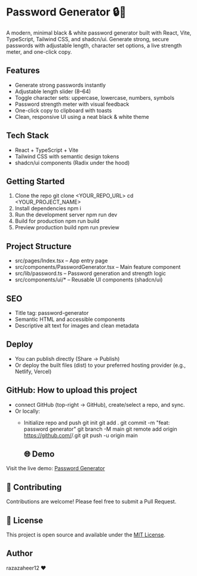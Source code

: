 # Password Generator 🔒🔑

A modern, minimal black & white password generator built with React, Vite, TypeScript, Tailwind CSS, and shadcn/ui. Generate strong, secure passwords with adjustable length, character set options, a live strength meter, and one-click copy.

## Features
- Generate strong passwords instantly
- Adjustable length slider (8–64)
- Toggle character sets: uppercase, lowercase, numbers, symbols
- Password strength meter with visual feedback
- One-click copy to clipboard with toasts
- Clean, responsive UI using a neat black & white theme

## Tech Stack
- React + TypeScript + Vite
- Tailwind CSS with semantic design tokens
- shadcn/ui components (Radix under the hood)

## Getting Started
1. Clone the repo
   git clone <YOUR_REPO_URL>
   cd <YOUR_PROJECT_NAME>
2. Install dependencies
   npm i
3. Run the development server
   npm run dev
4. Build for production
   npm run build
5. Preview production build
   npm run preview

## Project Structure
- src/pages/Index.tsx – App entry page
- src/components/PasswordGenerator.tsx – Main feature component
- src/lib/password.ts – Password generation and strength logic
- src/components/ui/* – Reusable UI components (shadcn/ui)

## SEO
- Title tag: password-generator
- Semantic HTML and accessible components
- Descriptive alt text for images and clean metadata

## Deploy
- You can publish directly (Share → Publish)
- Or deploy the built files (dist) to your preferred hosting provider (e.g., Netlify, Vercel)

## GitHub: How to upload this project
-  connect GitHub (top-right → GitHub), create/select a repo, and sync.
- Or locally:
  - Initialize repo and push
    git init
    git add .
    git commit -m "feat: password generator"
    git branch -M main
    git remote add origin https://github.com/<your-username>/<your-repo>.git
    git push -u origin main

    ## 🌐 Demo

Visit the live demo: [Password Generator](https://password-generator-497.lovable.app/)

## 🤝 Contributing

Contributions are welcome! Please feel free to submit a Pull Request.

## 📄 License

This project is open source and available under the [MIT License](LICENSE).

## Author

razazaheer12 ❤️ 



